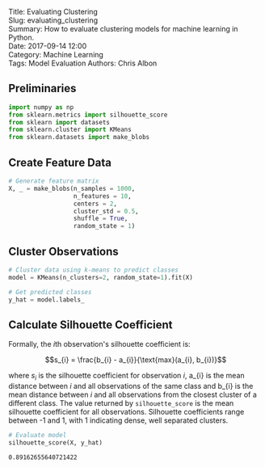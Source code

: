 Title: Evaluating Clustering  
Slug: evaluating_clustering  
Summary: How to evaluate clustering models for machine learning in Python.    
Date: 2017-09-14 12:00  
Category: Machine Learning  
Tags: Model Evaluation
Authors: Chris Albon

## Preliminaries


```python
import numpy as np
from sklearn.metrics import silhouette_score
from sklearn import datasets
from sklearn.cluster import KMeans
from sklearn.datasets import make_blobs
```

## Create Feature Data


```python
# Generate feature matrix
X, _ = make_blobs(n_samples = 1000,
                  n_features = 10,
                  centers = 2,
                  cluster_std = 0.5,
                  shuffle = True,
                  random_state = 1)
```

## Cluster Observations


```python
# Cluster data using k-means to predict classes
model = KMeans(n_clusters=2, random_state=1).fit(X)

# Get predicted classes
y_hat = model.labels_
```

## Calculate Silhouette Coefficient

Formally, the $i$th observation's silhouette coefficient is:

$$s_{i} = \frac{b_{i} - a_{i}}{\text{max}(a_{i}, b_{i})}$$

where $s_{i}$ is the silhouette coefficient for observation $i$, a_{i} is the mean distance between $i$ and all observations of the same class and b_{i} is the mean distance between $i$ and all observations from the closest cluster of a different class. The value returned by `silhouette_score` is the mean silhouette coefficient for all observations. Silhouette coefficients range between -1 and 1, with 1 indicating dense, well separated clusters.


```python
# Evaluate model
silhouette_score(X, y_hat)
```




    0.89162655640721422


